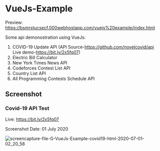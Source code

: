 # VueJs-Example
Preview: https://bsmrstucsecf.000webhostapp.com/vuejs%20example/index.html

Some api demonostration using VueJs:

 1. COVID-19 Update API (API Source-https://github.com/novelcovid/api Live demo-https://bit.ly/2x5fq07)
 2. Electric Bill Calculator
 3. New York Times News API
 4. Codeforces Contest List API
 5. Country List API
 6. All Programming Contests Schedule API
 
 ## Screenshot
 ### Covid-19 API Test 
 Live: https://bit.ly/2x5fq07
 
 Screenshot Date: 01 July 2020
 
![screencapture-file-G-VueJs-Example-covid19-html-2020-07-01-02_20_58](https://user-images.githubusercontent.com/23233774/86173784-55cdae80-bb42-11ea-919d-09752791d10e.png)


 
 
